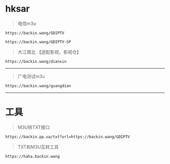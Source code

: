 # hksar

> 电信m3u
```
https://backin.wang/GDIPTV
```
```
https://backin.wang/GDIPTV-SP
```
> 大江南北 【适配影视、影视仓】
```
https://backin.wang/dianxin
```
---
> 广电测试m3u
```
https://backin.wang/guangdian
```
<!-- 
> 电信国内直连
```
https://git.backin.us.kg/https://raw.githubusercontent.com/ngdikman/hksar/main/GDIPTV.m3u
```
> 电信备用国内直连
```
https://git.backin.us.kg/https://raw.githubusercontent.com/ngdikman/hksar/main/GDIPTV-SP.m3u
```
-->

---
# 工具
> M3U转TXT接口
```
https://backin.pp.ua/txt?url=https://backin.wang/GDIPTV
```
> TXT和M3U互转工具
```
https://haha.backin.wang
```
